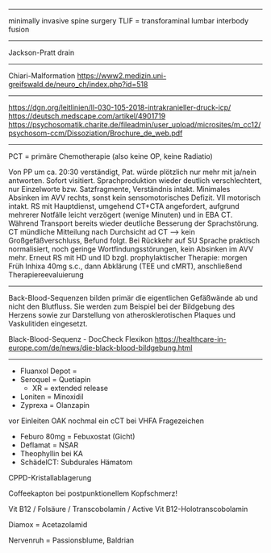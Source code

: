
-----------

minimally invasive spine surgery
TLIF = transforaminal lumbar interbody fusion

-----------

Jackson-Pratt drain

-----------

Chiari-Malformation
https://www2.medizin.uni-greifswald.de/neuro_ch/index.php?id=518

-----------

https://dgn.org/leitlinien/ll-030-105-2018-intrakranieller-druck-icp/
https://deutsch.medscape.com/artikel/4901719
https://psychosomatik.charite.de/fileadmin/user_upload/microsites/m_cc12/psychosom-ccm/Dissoziation/Brochure_de_web.pdf

----------

PCT = primäre Chemotherapie (also keine OP, keine Radiatio)


Von PP um ca. 20:30 verständigt, Pat. würde plötzlich nur mehr mit ja/nein
antworten. Sofort visitiert. Sprachproduktion wieder deutlich verschlechtert, nur
Einzelworte bzw. Satzfragmente, Verständnis intakt. Minimales Absinken im AVV
rechts, sonst kein sensomotorisches Defizit. VII motorisch intakt.
RS mit Hauptdienst, umgehend CT+CTA angefordert, aufgrund mehrerer Notfälle
leicht verzögert (wenige Minuten) und in EBA CT. Während Transport bereits wieder
deutliche Besserung der Sprachstörung. CT mündliche Mitteilung nach Durchsicht ad
CT --> kein Großgefäßverschluss, Befund folgt.
Bei Rückkehr auf SU Sprache praktisch normalisiert, noch geringe
Wortfindungsstörungen, kein Absinken im AVV mehr.
Erneut RS mit HD und ID bzgl. prophylaktischer Therapie: morgen Früh Inhixa 40mg s.c., dann Abklärung (TEE und cMRT), anschließend Therapiereevaluierung

-----------------------------------------------------------------------------

Back-Blood-Sequenzen bilden primär die eigentlichen Gefäßwände ab und nicht den Blutfluss. Sie werden zum Beispiel bei der Bildgebung des Herzens sowie zur Darstellung von atherosklerotischen Plaques und Vaskulitiden eingesetzt.

Black-Blood-Sequenz - DocCheck Flexikon
https://healthcare-in-europe.com/de/news/die-black-blood-bildgebung.html

-----------------

- Fluanxol Depot = 
- Seroquel = Quetiapin
  - XR = extended release
- Loniten = Minoxidil
- Zyprexa = Olanzapin


vor Einleiten OAK nochmal ein cCT bei VHFA Fragezeichen

- Feburo 80mg = Febuxostat (Gicht)
- Deflamat = NSAR
- Theophyllin bei KA
- SchädelCT: Subdurales Hämatom


 CPPD-Kristallablagerung

Coffeekapton bei postpunktionellem Kopfschmerz!

Vit B12 / Folsäure / Transcobolamin / Active Vit B12-Holotranscobolamin

Diamox = Acetazolamid

Nervenruh = Passionsblume, Baldrian
